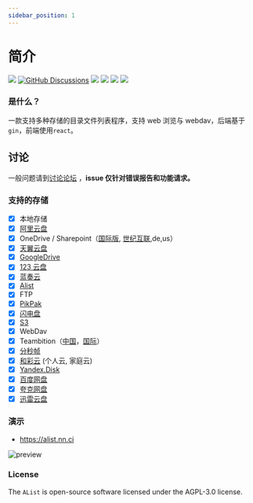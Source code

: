 ```yaml
---
sidebar_position: 1
---
```


# 简介

[![](https://img.shields.io/github/release/Xhofe/alist?style=flat-square)](https://github.com/Xhofe/alist/releases/latest)
[![GitHub Discussions](https://img.shields.io/github/discussions/Xhofe/alist?color=%23ED8936&style=flat-square)](https://github.com/Xhofe/alist/discussions)
[![](https://img.shields.io/github/workflow/status/Xhofe/alist/build?style=flat-square)](https://github.com/Xhofe/alist/actions?query=workflow%3ABuild)
[![](https://img.shields.io/github/downloads/Xhofe/alist/total?style=flat-square&color=%239F7AEA)](https://github.com/Xhofe/alist/releases)
[![](https://img.shields.io/jsdelivr/gh/hm/Xhofe/alist-web?style=flat-square)](https://www.jsdelivr.com/package/gh/Xhofe/alist-web)
[![](https://img.shields.io/badge/%24-donate-ff69b4.svg?style=flat-square)](https://pay.xhofe.top)

### 是什么？

一款支持多种存储的目录文件列表程序，支持 web 浏览与 webdav，后端基于`gin`，前端使用`react`。

## 讨论

一般问题请到[讨论论坛](https://github.com/Xhofe/alist/discussions) ，**issue 仅针对错误报告和功能请求。**

### 支持的存储

- [x] 本地存储
- [x] [阿里云盘](https://www.aliyundrive.com/)
- [x] OneDrive / Sharepoint（[国际版](https://www.office.com/), [世纪互联](https://portal.partner.microsoftonline.cn),de,us）
- [x] [天翼云盘](https://cloud.189.cn)
- [x] [GoogleDrive](https://drive.google.com/)
- [x] [123 云盘](https://www.123pan.com/)
- [x] [蓝奏云](https://pc.woozooo.com/)
- [x] [Alist](https://github.com/Xhofe/alist)
- [x] FTP
- [x] [PikPak](https://www.mypikpak.com/)
- [x] [闪电盘](https://shandianpan.com/)
- [x] [S3](https://aws.amazon.com/cn/s3/)
- [x] WebDav
- [x] Teambition（[中国](https://www.teambition.com/)，[国际](https://us.teambition.com/)）
- [x] [分秒帧](https://www.mediatrack.cn/)
- [x] [和彩云](https://yun.139.com/) (个人云, 家庭云)
- [x] [Yandex.Disk](https://disk.yandex.com/)
- [x] [百度网盘](http://pan.baidu.com/)
- [x] [夸克网盘](https://pan.quark.cn/)
- [x] [迅雷云盘](https://pan.xunlei.com/)

### 演示

- https://alist.nn.ci

![preview](https://store.heytapimage.com/cdo-portal/feedback/202111/03/695ef77854a144e928518efde38db97a.png)

### License

The `AList` is open-source software licensed under the AGPL-3.0 license.
